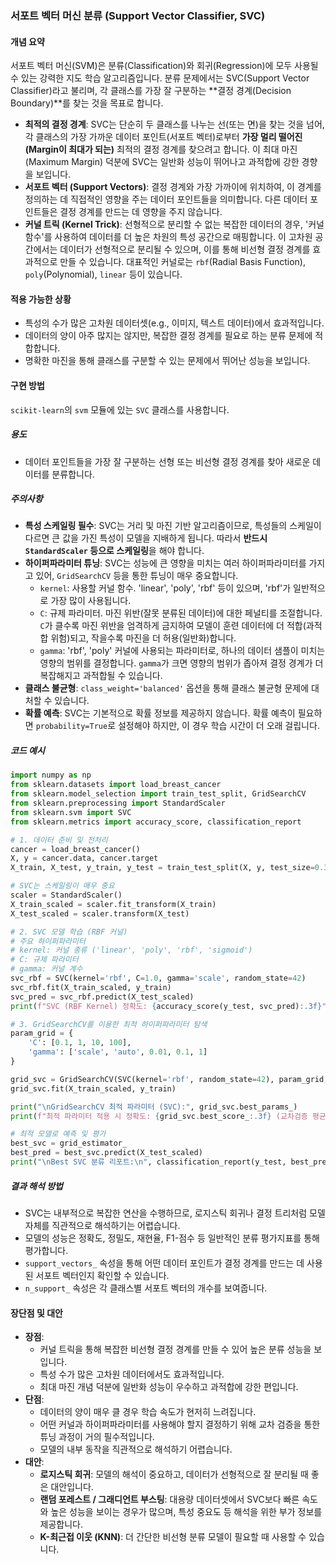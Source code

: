 ### 서포트 벡터 머신 분류 (Support Vector Classifier, SVC)

#### 개념 요약
서포트 벡터 머신(SVM)은 분류(Classification)와 회귀(Regression)에 모두 사용될 수 있는 강력한 지도 학습 알고리즘입니다. 분류 문제에서는 SVC(Support Vector Classifier)라고 불리며, 각 클래스를 가장 잘 구분하는 **결정 경계(Decision Boundary)**를 찾는 것을 목표로 합니다.

- **최적의 결정 경계**: SVC는 단순히 두 클래스를 나누는 선(또는 면)을 찾는 것을 넘어, 각 클래스의 가장 가까운 데이터 포인트(서포트 벡터)로부터 **가장 멀리 떨어진(Margin이 최대가 되는)** 최적의 결정 경계를 찾으려고 합니다. 이 최대 마진(Maximum Margin) 덕분에 SVC는 일반화 성능이 뛰어나고 과적합에 강한 경향을 보입니다.
- **서포트 벡터 (Support Vectors)**: 결정 경계와 가장 가까이에 위치하여, 이 경계를 정의하는 데 직접적인 영향을 주는 데이터 포인트들을 의미합니다. 다른 데이터 포인트들은 결정 경계를 만드는 데 영향을 주지 않습니다.
- **커널 트릭 (Kernel Trick)**: 선형적으로 분리할 수 없는 복잡한 데이터의 경우, '커널 함수'를 사용하여 데이터를 더 높은 차원의 특성 공간으로 매핑합니다. 이 고차원 공간에서는 데이터가 선형적으로 분리될 수 있으며, 이를 통해 비선형 결정 경계를 효과적으로 만들 수 있습니다. 대표적인 커널로는 `rbf`(Radial Basis Function), `poly`(Polynomial), `linear` 등이 있습니다.

#### 적용 가능한 상황
- 특성의 수가 많은 고차원 데이터셋(e.g., 이미지, 텍스트 데이터)에서 효과적입니다.
- 데이터의 양이 아주 많지는 않지만, 복잡한 결정 경계를 필요로 하는 분류 문제에 적합합니다.
- 명확한 마진을 통해 클래스를 구분할 수 있는 문제에서 뛰어난 성능을 보입니다.

#### 구현 방법
`scikit-learn`의 `svm` 모듈에 있는 `SVC` 클래스를 사용합니다.

##### 용도
- 데이터 포인트들을 가장 잘 구분하는 선형 또는 비선형 결정 경계를 찾아 새로운 데이터를 분류합니다.

##### 주의사항
- **특성 스케일링 필수**: SVC는 거리 및 마진 기반 알고리즘이므로, 특성들의 스케일이 다르면 큰 값을 가진 특성이 모델을 지배하게 됩니다. 따라서 **반드시 `StandardScaler` 등으로 스케일링**을 해야 합니다.
- **하이퍼파라미터 튜닝**: SVC는 성능에 큰 영향을 미치는 여러 하이퍼파라미터를 가지고 있어, `GridSearchCV` 등을 통한 튜닝이 매우 중요합니다.
    - `kernel`: 사용할 커널 함수. 'linear', 'poly', 'rbf' 등이 있으며, 'rbf'가 일반적으로 가장 많이 사용됩니다.
    - `C`: 규제 파라미터. 마진 위반(잘못 분류된 데이터)에 대한 페널티를 조절합니다. `C`가 클수록 마진 위반을 엄격하게 금지하여 모델이 훈련 데이터에 더 적합(과적합 위험)되고, 작을수록 마진을 더 허용(일반화)합니다.
    - `gamma`: 'rbf', 'poly' 커널에 사용되는 파라미터로, 하나의 데이터 샘플이 미치는 영향의 범위를 결정합니다. `gamma`가 크면 영향의 범위가 좁아져 결정 경계가 더 복잡해지고 과적합될 수 있습니다.
- **클래스 불균형**: `class_weight='balanced'` 옵션을 통해 클래스 불균형 문제에 대처할 수 있습니다.
- **확률 예측**: SVC는 기본적으로 확률 정보를 제공하지 않습니다. 확률 예측이 필요하면 `probability=True`로 설정해야 하지만, 이 경우 학습 시간이 더 오래 걸립니다.

##### 코드 예시
```python
import numpy as np
from sklearn.datasets import load_breast_cancer
from sklearn.model_selection import train_test_split, GridSearchCV
from sklearn.preprocessing import StandardScaler
from sklearn.svm import SVC
from sklearn.metrics import accuracy_score, classification_report

# 1. 데이터 준비 및 전처리
cancer = load_breast_cancer()
X, y = cancer.data, cancer.target
X_train, X_test, y_train, y_test = train_test_split(X, y, test_size=0.3, random_state=42, stratify=y)

# SVC는 스케일링이 매우 중요
scaler = StandardScaler()
X_train_scaled = scaler.fit_transform(X_train)
X_test_scaled = scaler.transform(X_test)

# 2. SVC 모델 학습 (RBF 커널)
# 주요 하이퍼파라미터
# kernel: 커널 종류 ('linear', 'poly', 'rbf', 'sigmoid')
# C: 규제 파라미터
# gamma: 커널 계수
svc_rbf = SVC(kernel='rbf', C=1.0, gamma='scale', random_state=42)
svc_rbf.fit(X_train_scaled, y_train)
svc_pred = svc_rbf.predict(X_test_scaled)
print(f"SVC (RBF Kernel) 정확도: {accuracy_score(y_test, svc_pred):.3f}")

# 3. GridSearchCV를 이용한 최적 하이퍼파라미터 탐색
param_grid = {
    'C': [0.1, 1, 10, 100],
    'gamma': ['scale', 'auto', 0.01, 0.1, 1]
}

grid_svc = GridSearchCV(SVC(kernel='rbf', random_state=42), param_grid, cv=5, scoring='accuracy', n_jobs=-1)
grid_svc.fit(X_train_scaled, y_train)

print("\nGridSearchCV 최적 파라미터 (SVC):", grid_svc.best_params_)
print(f"최적 파라미터 적용 시 정확도: {grid_svc.best_score_:.3f} (교차검증 평균)")

# 최적 모델로 예측 및 평가
best_svc = grid_estimator_
best_pred = best_svc.predict(X_test_scaled)
print("\nBest SVC 분류 리포트:\n", classification_report(y_test, best_pred))
```

##### 결과 해석 방법
- SVC는 내부적으로 복잡한 연산을 수행하므로, 로지스틱 회귀나 결정 트리처럼 모델 자체를 직관적으로 해석하기는 어렵습니다.
- 모델의 성능은 정확도, 정밀도, 재현율, F1-점수 등 일반적인 분류 평가지표를 통해 평가합니다.
- `support_vectors_` 속성을 통해 어떤 데이터 포인트가 결정 경계를 만드는 데 사용된 서포트 벡터인지 확인할 수 있습니다.
- `n_support_` 속성은 각 클래스별 서포트 벡터의 개수를 보여줍니다.

#### 장단점 및 대안
- **장점**:
    - 커널 트릭을 통해 복잡한 비선형 결정 경계를 만들 수 있어 높은 분류 성능을 보입니다.
    - 특성 수가 많은 고차원 데이터에서도 효과적입니다.
    - 최대 마진 개념 덕분에 일반화 성능이 우수하고 과적합에 강한 편입니다.
- **단점**:
    - 데이터의 양이 매우 클 경우 학습 속도가 현저히 느려집니다.
    - 어떤 커널과 하이퍼파라미터를 사용해야 할지 결정하기 위해 교차 검증을 통한 튜닝 과정이 거의 필수적입니다.
    - 모델의 내부 동작을 직관적으로 해석하기 어렵습니다.
- **대안**:
    - **로지스틱 회귀**: 모델의 해석이 중요하고, 데이터가 선형적으로 잘 분리될 때 좋은 대안입니다.
    - **랜덤 포레스트 / 그래디언트 부스팅**: 대용량 데이터셋에서 SVC보다 빠른 속도와 높은 성능을 보이는 경우가 많으며, 특성 중요도 등 해석을 위한 부가 정보를 제공합니다.
    - **K-최근접 이웃 (KNN)**: 더 간단한 비선형 분류 모델이 필요할 때 사용할 수 있습니다.

```